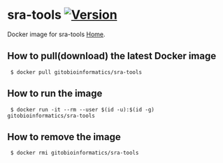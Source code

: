 # sra-tools [![Version](https://img.shields.io/badge/Version-2.9.3-blue.svg)]()

Docker image for sra-tools [Home][Homepage].

## How to pull(download) the latest Docker image
```
 $ docker pull gitobioinformatics/sra-tools
```

## How to run the image
```
 $ docker run -it --rm --user $(id -u):$(id -g) gitobioinformatics/sra-tools
```

## How to remove the image
```
 $ docker rmi gitobioinformatics/sra-tools
```

[DockerHub]: (https://hub.docker.com/r/gitobioinformatics/sra-tools)
[Quay]: (https://quay.io/repository/gitobioinformatics/sra-tools)
[Homepage]: (https://github.com/ncbi/sra-tools)


